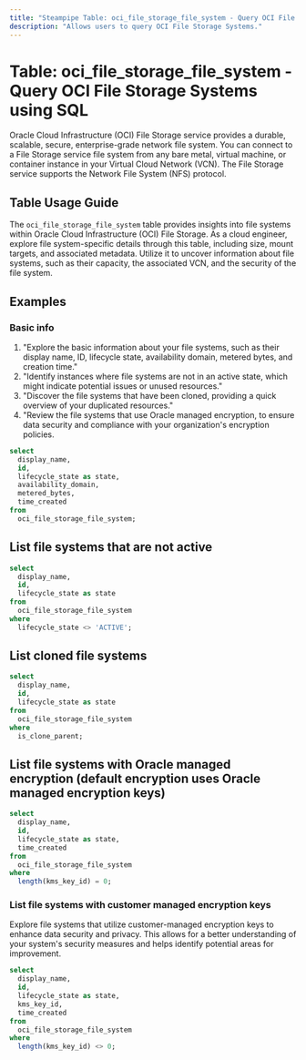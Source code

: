 ```yaml
---
title: "Steampipe Table: oci_file_storage_file_system - Query OCI File Storage Systems using SQL"
description: "Allows users to query OCI File Storage Systems."
---
```


# Table: oci_file_storage_file_system - Query OCI File Storage Systems using SQL

Oracle Cloud Infrastructure (OCI) File Storage service provides a durable, scalable, secure, enterprise-grade network file system. You can connect to a File Storage service file system from any bare metal, virtual machine, or container instance in your Virtual Cloud Network (VCN). The File Storage service supports the Network File System (NFS) protocol.

## Table Usage Guide

The `oci_file_storage_file_system` table provides insights into file systems within Oracle Cloud Infrastructure (OCI) File Storage. As a cloud engineer, explore file system-specific details through this table, including size, mount targets, and associated metadata. Utilize it to uncover information about file systems, such as their capacity, the associated VCN, and the security of the file system.

## Examples

### Basic info
1. "Explore the basic information about your file systems, such as their display name, ID, lifecycle state, availability domain, metered bytes, and creation time."
2. "Identify instances where file systems are not in an active state, which might indicate potential issues or unused resources."
3. "Discover the file systems that have been cloned, providing a quick overview of your duplicated resources."
4. "Review the file systems that use Oracle managed encryption, to ensure data security and compliance with your organization's encryption policies.

```sql
select
  display_name,
  id,
  lifecycle_state as state,
  availability_domain,
  metered_bytes,
  time_created
from
  oci_file_storage_file_system;
```


## List file systems that are not active

```sql
select
  display_name,
  id,
  lifecycle_state as state
from
  oci_file_storage_file_system
where
  lifecycle_state <> 'ACTIVE';
```


## List cloned file systems

```sql
select
  display_name,
  id,
  lifecycle_state as state
from
  oci_file_storage_file_system
where
  is_clone_parent;
```


## List file systems with Oracle managed encryption (default encryption uses Oracle managed encryption keys)

```sql
select
  display_name,
  id,
  lifecycle_state as state,
  time_created
from
  oci_file_storage_file_system
where
  length(kms_key_id) = 0;
```


### List file systems with customer managed encryption keys
Explore file systems that utilize customer-managed encryption keys to enhance data security and privacy. This allows for a better understanding of your system's security measures and helps identify potential areas for improvement.

```sql
select
  display_name,
  id,
  lifecycle_state as state,
  kms_key_id,
  time_created
from
  oci_file_storage_file_system
where
  length(kms_key_id) <> 0;
```
